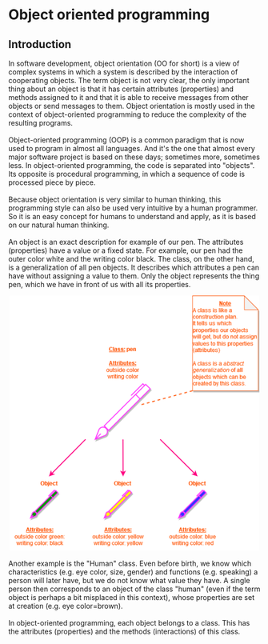 # Object oriented programming

## Introduction

In software development, object orientation (OO for short) is a view of complex systems in which a system is described by the interaction of cooperating objects. 
The term object is not very clear, the only important thing about an object is that it has certain attributes (properties) and methods assigned to it and that it is able to receive messages from other objects or send messages to them.
Object orientation is mostly used in the context of object-oriented programming to reduce the complexity of the resulting programs.
<br>
<br>
Object-oriented programming (OOP) is a common paradigm that is now used to program in almost all languages. And it's the one that almost every major software project is based on these days; sometimes more, sometimes less.
In object-oriented programming, the code is separated into "objects". Its opposite is procedural programming, in which a sequence of code is processed piece by piece.
<br>
<br>
Because object orientation is very similar to human thinking, this programming style can also be used very intuitive by a human programmer. So it is an easy concept for humans to understand and apply, as it is based on our natural human thinking.
<br>
<br>
An object is an exact description for example of our pen. The attributes (properties) have a value or a fixed state. For example, our pen had the outer color white and the writing color black. The class, on the other hand, is a generalization of all pen objects. It describes which attributes a pen can have without assigning a value to them. Only the object represents the thing pen, which we have in front of us with all its properties.


<p align="center">
<img src="https://github.com/Olexandr-Andriyenko/Python-learning-path/blob/main/illustrations/img28.png" width="500">
<p>  

Another example is the "Human" class. Even before birth, we know which characteristics (e.g. eye color, size, gender) and functions (e.g. speaking) a person will later have, but we do not know what value they have. A single person then corresponds to an object of the class "human" (even if the term object is perhaps a bit misplaced in this context), whose properties are set at creation (e.g. eye color=brown).
<br>
<br>
In object-oriented programming, each object belongs to a class. This has the attributes (properties) and the methods (interactions) of this class.
